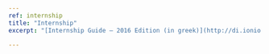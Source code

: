 ```yaml
---
ref: internship
title: "Internship"
excerpt: "[Internship Guide – 2016 Edition (in greek)](http://di.ionio.gr/wp-content/uploads/2016/07/%CE%9A%CE%B1%CE%BD%CE%BF%CE%BD%CE%B9%CF%83%CE%BC%CF%8C%CF%82-%CE%A0%CF%81%CE%B1%CE%BA%CF%84%CE%B9%CE%BA%CE%AE%CF%82-A%CF%83%CE%BA%CE%B7%CF%83%CE%B7%CF%82-%CE%95%CF%80%CE%B9%CE%BA%CE%B1%CE%B9%CF%81%CE%BF%CF%80%CE%BF%CE%B9%CE%B7%CE%BC%CE%AD%CE%BD%CE%B7-%CE%88%CE%BA%CE%B4%CE%BF%CF%83%CE%B7-2016.pdf)"

---
```

